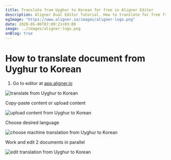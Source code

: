 ```yaml
---
title: Translate from Uyghur to Korean for free in Aligner Editor
description: Aligner Dual Editor Tutorial. How to translate for free from Uyghur to Korean. Aligner is multilingual document management platform. 
ogImage: "https://www.aligner.io/images/aligner-logo.png"
date: 2020-05-06T07:09:21+03:00
image: ../images/aligner-logo.png
onBlog: true
---
```


# How to translate document from Uyghur to Korean

1. Go to editor at [app.aligner.io](https://app.aligner.io "Aligner App web page")

![translate from Uyghur to Korean](../aligner-blank-editor.png "translate from Uyghur to Korean")

Copy-paste content or upload content

![upload content from Uyghur to Korean](../aligner-uploaded-document.png "upload content from Uyghur to Korean")

Choose desired language

![choose machine translation from Uyghur to Korean](../aligner-language-dropdown.png "choose machine translation from Uyghur to Korean")

Work and edit 2 documents in parallel

![edit translation from Uyghur to Korean](../aligner-double-sitded-editor.png "edit translation from Uyghur to Korean")

